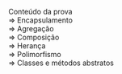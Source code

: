 Conteúdo da prova <br/>
=> Encapsulamento <br/>
=> Agregação <br/>
=> Composição <br/>
=> Herança <br/>
=> Polimorfismo <br/>
=> Classes e métodos abstratos <br/>
<br/>
<br/>
<link rel="stylesheet" href="https://cdn.jsdelivr.net/npm/bootstrap-icons@1.9.1/font/bootstrap-icons.css">




